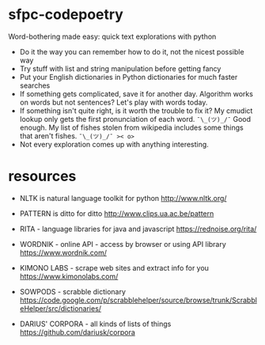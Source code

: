 # sfpc-codepoetry
Word-bothering made easy: quick text explorations with python

* Do it the way you can remember how to do it, not the nicest possible way
* Try stuff with list and string manipulation before getting fancy
* Put your English dictionaries in Python dictionaries for much faster searches
* If something gets complicated, save it for another day. Algorithm works on words but not sentences? Let's play with words today.
* If something isn't quite right, is it worth the trouble to fix it? My cmudict lookup only gets the first pronunciation of each word. `¯\_(ツ)_/¯` Good enough. My list of fishes stolen from wikipedia includes some things that aren't fishes. `¯\_(ツ)_/¯ >< o>`
* Not every exploration comes up with anything interesting.

# resources
* NLTK is natural language toolkit for python http://www.nltk.org/
* PATTERN is ditto for ditto http://www.clips.ua.ac.be/pattern
* RITA - language libraries for java and javascript https://rednoise.org/rita/
* WORDNIK - online API - access by browser or using API library https://www.wordnik.com/
* KIMONO LABS - scrape web sites and extract info for you https://www.kimonolabs.com/

* SOWPODS - scrabble dictionary https://code.google.com/p/scrabblehelper/source/browse/trunk/ScrabbleHelper/src/dictionaries/

* DARIUS' CORPORA - all kinds of lists of things https://github.com/dariusk/corpora
